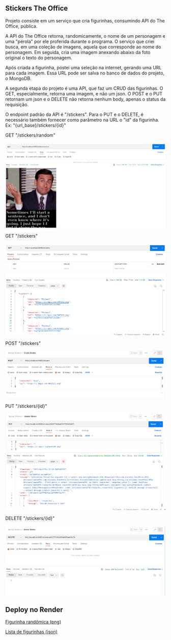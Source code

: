 <h2>Stickers The Office</h2>

<p>Projeto consiste em um serviço que cria figurinhas, consumindo API do The Office, pública.</p>
<p>A API do The Office retorna, randomicamente, o nome de um personagem e uma "pérola" por ele proferida durante o programa. O serviço que criei busca, em uma coleção de imagens, aquela que corresponde ao nome do personagem. Em seguida, cria uma imagem anexando abaixo da foto original o texto do personagem. </p>
<p>Após criada a figurinha, postei uma seleção na internet, gerando uma URL para cada imagem. Essa URL pode ser salva no banco de dados do projeto, o MongoDB.</p>
<p>A segunda etapa do projeto é uma API, que faz um CRUD das figurinhas. O GET, especialmente, retorna uma imagem, e não um json. O POST e o PUT retornam um json e o DELETE não retorna nenhum body, apenas o status da requisição.</p>
<p>O endpoint padrão da API é "/stickers". Para o PUT e o DELETE, é necessário também fornecer como parâmetro na URL o "id" da figurinha. Ex: "{url_base}/stickers/{id}"</p>

<p>GET "/stickers/random"</p>
<img src="https://github.com/anacarolcortez/spring-stickerbuilder/blob/main/theoffice/prints/get_random_sticker.png">

<p>GET "/stickers"</p>
<img src="https://github.com/anacarolcortez/spring-stickerbuilder/blob/main/theoffice/prints/get_list_stickers.png">

<p>POST "/stickers"</p>
<img src="https://github.com/anacarolcortez/spring-stickerbuilder/blob/main/theoffice/prints/post_sticker.png">

<p>PUT "/stickers/{id}"</p>
<img src="https://github.com/anacarolcortez/spring-stickerbuilder/blob/main/theoffice/prints/update_sticker.png">

<p>DELETE "/stickers/{id}"</p>
<img src="https://github.com/anacarolcortez/spring-stickerbuilder/blob/main/theoffice/prints/delete_sticker.png">

<h2>Deploy no Render</h2>

<a href="https://theofficestickers.onrender.com/stickers/random">Figurinha randômica (png)</a>

<a href="https://theofficestickers.onrender.com/stickers">Lista de figurinhas (json)</a>